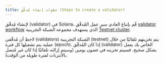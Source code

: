 ```yaml
---
title: خطوات إنشاء مُدقّق (Steps to create a validator)
---
```


لإنشاء مُدقّق (validator) في Solana، قُم بإتباع العادي سير عمل المُدقّق [validator workflow](../../running-validator/validator-start.md) الذي يستهدف مجموعة الشبكة التجريبية [Testnet cluster](../../clusters.md).

لاحظ أن مُدقّقي (validators) الشبكة التجريبية (testnet) يتم تخزينهم تلقائيًا من خلال عملية يتم تشغيلها كل فترة (epoch). إذا كان المُدقّق (validator) الخاص بك يعمل بشكل صحيح، فسيتم تخزينه في غضون يومين (وسيتم إزالته تلقائيًا إذا كان غير مُتصل بالأنترنات لفترة طويلة من الوقت).
